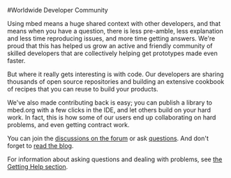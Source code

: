 #Worldwide Developer Community

Using mbed means a huge shared context with other developers, and that means when you have a question, there is less pre-amble, less explanation and less time reproducing issues, and more time getting answers. We're proud that this has helped us grow an active and friendly community of skilled developers that are collectively helping get prototypes made even faster.

But where it really gets interesting is with code. Our developers are sharing thousands of open source repositories and building an extensive cookbook of recipes that you can reuse to build your products.

We've also made contributing back is easy; you can publish a library to mbed.org with a few clicks in the IDE, and let others build on your hard work. In fact, this is how some of our users end up collaborating on hard problems, and even getting contract work.

You can join the [discussions on the forum](http://developer.mbed.org/forum/) or ask [questions](http://developer.mbed.org/questions/). And don't forget to [read the blog](http://developer.mbed.org/blog/).

For information about asking questions and dealing with problems, see [the Getting Help section](/Community/Questions/).